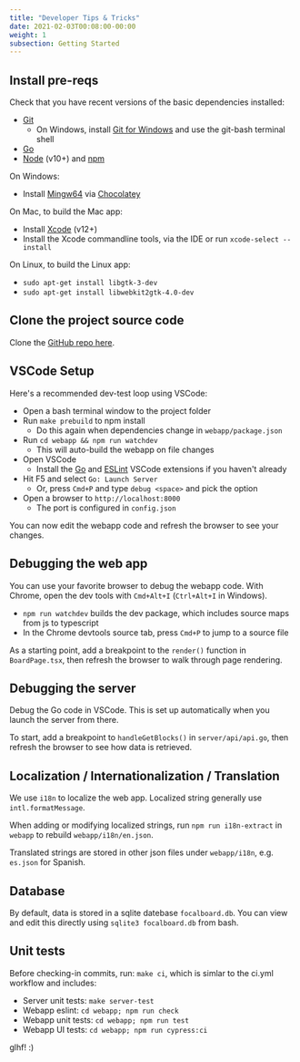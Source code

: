 ```yaml
---
title: "Developer Tips & Tricks"
date: 2021-02-03T00:08:00-00:00
weight: 1
subsection: Getting Started
---
```


## Install pre-reqs

Check that you have recent versions of the basic dependencies installed:
* [Git](https://git-scm.com/book/en/v2/Getting-Started-Installing-Git)
    * On Windows, install [Git for Windows](https://gitforwindows.org/) and use the git-bash terminal shell
* [Go](https://golang.org/doc/install)
* [Node](https://nodejs.org/en/download/) (v10+) and [npm](https://www.npmjs.com/get-npm)

On Windows:
* Install [Mingw64](https://chocolatey.org/packages/mingw) via [Chocolatey](https://chocolatey.org/)

On Mac, to build the Mac app:
* Install [Xcode](https://apps.apple.com/us/app/xcode/id497799835?mt=12) (v12+)
* Install the Xcode commandline tools, via the IDE or run `xcode-select --install`

On Linux, to build the Linux app:
* `sudo apt-get install libgtk-3-dev`
* `sudo apt-get install libwebkit2gtk-4.0-dev`

## Clone the project source code

Clone the [GitHub repo here](https://github.com/mattermost/focalboard).

## VSCode Setup

Here's a recommended dev-test loop using VSCode:
* Open a bash terminal window to the project folder
* Run `make prebuild` to npm install
    * Do this again when dependencies change in `webapp/package.json`
* Run `cd webapp && npm run watchdev`
    * This will auto-build the webapp on file changes
* Open VSCode
    * Install the [Go](https://marketplace.visualstudio.com/items?itemName=golang.Go) and [ESLint](https://marketplace.visualstudio.com/items?itemName=dbaeumer.vscode-eslint) VSCode extensions if you haven't already
* Hit F5 and select `Go: Launch Server`
    * Or, press `Cmd+P` and type `debug <space>` and pick the option
* Open a browser to `http://localhost:8000`
    * The port is configured in `config.json`

You can now edit the webapp code and refresh the browser to see your changes.

## Debugging the web app

You can use your favorite browser to debug the webapp code. With Chrome, open the dev tools with `Cmd+Alt+I` (`Ctrl+Alt+I` in Windows).
* `npm run watchdev` builds the dev package, which includes source maps from js to typescript
* In the Chrome devtools source tab, press `Cmd+P` to jump to a source file

As a starting point, add a breakpoint to the `render()` function in `BoardPage.tsx`, then refresh the browser to walk through page rendering.

## Debugging the server

Debug the Go code in VSCode. This is set up automatically when you launch the server from there.

To start, add a breakpoint to `handleGetBlocks()` in `server/api/api.go`, then refresh the browser to see how data is retrieved.

## Localization / Internationalization / Translation

We use `i18n` to localize the web app. Localized string generally use `intl.formatMessage`.

When adding or modifying localized strings, run `npm run i18n-extract` in `webapp` to rebuild `webapp/i18n/en.json`.

Translated strings are stored in other json files under `webapp/i18n`, e.g. `es.json` for Spanish.

## Database

By default, data is stored in a sqlite datebase `focalboard.db`. You can view and edit this directly using `sqlite3 focalboard.db` from bash.

## Unit tests

Before checking-in commits, run: `make ci`, which is simlar to the ci.yml workflow and includes:
* Server unit tests: `make server-test`
* Webapp eslint: `cd webapp; npm run check`
* Webapp unit tests: `cd webapp; npm run test`
* Webapp UI tests: `cd webapp; npm run cypress:ci`

glhf! :)
